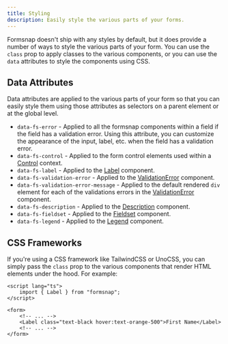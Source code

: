```yaml
---
title: Styling
description: Easily style the various parts of your forms.
---
```


Formsnap doesn't ship with any styles by default, but it does provide a number of ways to style the various parts of your form. You can use the `class` prop to apply classes to the various components, or you can use the `data` attributes to style the components using CSS.

## Data Attributes

Data attributes are applied to the various parts of your form so that you can easily style them using those attributes as selectors on a parent element or at the global level.

- `data-fs-error` - Applied to all the formsnap components within a field if the field has a validation error. Using this attribute, you can customize the appearance of the input, label, etc. when the field has a validation error.
- `data-fs-control` - Applied to the form control elements used within a [Control](/docs/components/control) context.
- `data-fs-label` - Applied to the [Label](/docs/components/label) component.
- `data-fs-validation-error` - Applied to the [ValidationError](/docs/components/validation-error) component.
- `data-fs-validation-error-message` - Applied to the default rendered `div` element for each of the validations errors in the [ValidationError](/docs/components/validation-error) component.
- `data-fs-description` - Applied to the [Description](/docs/components/description) component.
- `data-fs-fieldset` - Applied to the [Fieldset](/docs/components/fieldset) component.
- `data-fs-legend` - Applied to the [Legend](/docs/components/legend) component.

## CSS Frameworks

If you're using a CSS framework like TailwindCSS or UnoCSS, you can simply pass the `class` prop to the various components that render HTML elements under the hood. For example:

```svelte {7}
<script lang="ts">
	import { Label } from "formsnap";
</script>

<form>
	<!-- ... -->
	<Label class="text-black hover:text-orange-500">First Name</Label>
	<!-- ... -->
</form>
```
